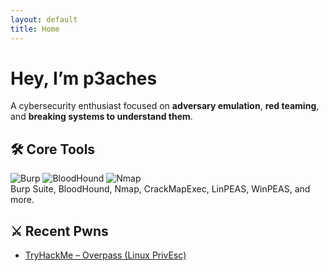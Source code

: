 ```yaml
---
layout: default
title: Home
---
```


# Hey, I’m p3aches

A cybersecurity enthusiast focused on **adversary emulation**, **red teaming**, and **breaking systems to understand them**.

## 🛠️ Core Tools

![Burp](assets/tools/burp.png) ![BloodHound](assets/tools/bloodhound.png) ![Nmap](assets/tools/nmap.png)  
Burp Suite, BloodHound, Nmap, CrackMapExec, LinPEAS, WinPEAS, and more.

## ⚔️ Recent Pwns

- [TryHackMe – Overpass (Linux PrivEsc)](blog/2025-07-15-overpass-thm.md)